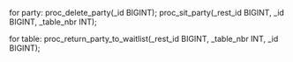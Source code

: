 for party:
proc_delete_party(_id BIGINT);
proc_sit_party(_rest_id BIGINT, _id BIGINT, _table_nbr INT);

for table:
proc_return_party_to_waitlist(_rest_id BIGINT, _table_nbr INT, _id BIGINT);